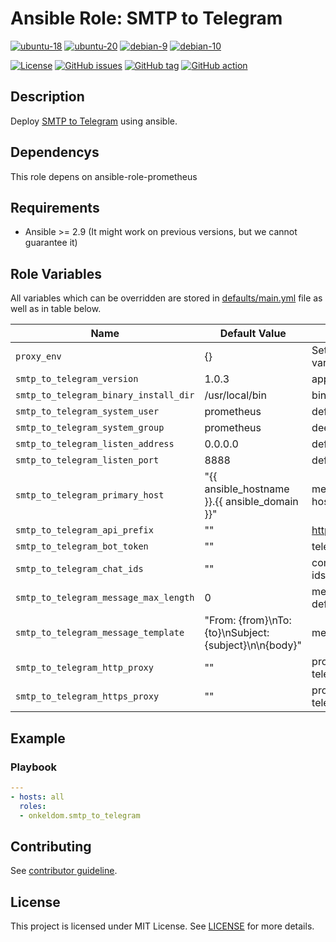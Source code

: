 # Ansible Role: SMTP to Telegram

[![ubuntu-18](https://img.shields.io/badge/ubuntu-18.x-orange?style=flat&logo=ubuntu)](https://ubuntu.com/)
[![ubuntu-20](https://img.shields.io/badge/ubuntu-20.x-orange?style=flat&logo=ubuntu)](https://ubuntu.com/)
[![debian-9](https://img.shields.io/badge/debian-9.x-orange?style=flat&logo=debian)](https://www.debian.org/)
[![debian-10](https://img.shields.io/badge/debian-10.x-orange?style=flat&logo=debian)](https://www.debian.org/)

[![License](https://img.shields.io/badge/license-MIT%20License-brightgreen.svg?style=flat)](https://opensource.org/licenses/MIT)
[![GitHub issues](https://img.shields.io/github/issues/OnkelDom/ansible-role-smtp-to-telegram?style=flat)](https://github.com/OnkelDom/ansible-role-smtp-to-telegram/issues)
[![GitHub tag](https://img.shields.io/github/tag/OnkelDom/ansible-role-smtp-to-telegram.svg?style=flat)](https://github.com/OnkelDom/ansible-role-smtp-to-telegram/tags)
[![GitHub action](https://github.com/OnkelDom/ansible-role-smtp-to-telegram/workflows/ansible-lint/badge.svg)](https://github.com/OnkelDom/ansible-role-smtp-to-telegram)

## Description

Deploy [SMTP to Telegram](https://github.com/OnkelDom/ansible-role-smtp-to-telegram) using ansible.

## Dependencys

This role depens on ansible-role-prometheus

## Requirements

- Ansible >= 2.9 (It might work on previous versions, but we cannot guarantee it)

## Role Variables

All variables which can be overridden are stored in [defaults/main.yml](defaults/main.yml) file as well as in table below.

| Name           | Default Value | Description                        |
| -------------- | ------------- | -----------------------------------|
| `proxy_env` |  {} | Set proxy environment variables |
| `smtp_to_telegram_version` | 1.0.3 | app version |
| `smtp_to_telegram_binary_install_dir` | /usr/local/bin | binary install dir |
| `smtp_to_telegram_system_user` | prometheus | default user |
| `smtp_to_telegram_system_group` | prometheus | deefault group |
| `smtp_to_telegram_listen_address` | 0.0.0.0 | default listen address |
| `smtp_to_telegram_listen_port` | 8888 | default listen port |
| `smtp_to_telegram_primary_host` | "{{ ansible_hostname }}.{{ ansible_domain }}" | message default hostname |
| `smtp_to_telegram_api_prefix` | "" | https://api.telegram.org |
| `smtp_to_telegram_bot_token` | ""  | telegram bot token |
| `smtp_to_telegram_chat_ids` | "" | comma seperated chat ids |
| `smtp_to_telegram_message_max_length` | 0 | message max length - default 0 = unlimited |
| `smtp_to_telegram_message_template` | "From: {from}\\nTo: {to}\\nSubject: {subject}\\n\\n{body}" | message template |
| `smtp_to_telegram_http_proxy` | "" | proxy to send to telegram |
| `smtp_to_telegram_https_proxy` | "" | proxy to send to telegram |

## Example

### Playbook

```yaml
---
- hosts: all
  roles:
  - onkeldom.smtp_to_telegram
```

## Contributing

See [contributor guideline](CONTRIBUTING.md).

## License

This project is licensed under MIT License. See [LICENSE](/LICENSE) for more details.
